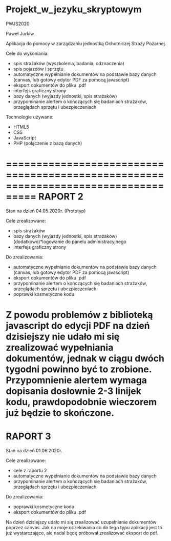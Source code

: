 # Projekt_w_jezyku_skryptowym
PWJS2020

Paweł Jurkiw

Aplikacja do pomocy w zarządzaniu jednostką Ochotniczej Straży Pożarnej.

Cele do wykoniania:
* spis strażaków (wyszkolenia, badania, odznaczenia)
* spis pojazdów i sprzętu
* automatyczne wypełnianie dokumentów na podstawie bazy danych (canvas, lub gotowy edytor PDF za pomocą javascript)
* eksport dokumentów do pliku .pdf
* interfejs graficzny strony
* bazy danych (wyjazdy jednostki, spis strażaków)
* przypominanie alertem o kończących się badaniach strażaków, przeglądach sprzętu i ubezpieczeniach

Technologie używane:
* HTML5
* CSS
* JavaScript
* PHP (połączenie z bazą danych)

===================================================================================
RAPORT 2
===================================================================================
Stan na dzień 04.05.2020r. (Prototyp)

Cele zrealizowane:
* spis strażaków
* bazy danych (wyjazdy jednostki, spis strażaków)
(dodatkowo)*logowanie do panelu administracyjnego
* interfejs graficzny strony

Do zrealizowania:
* automatyczne wypełnianie dokumentów na podstawie bazy danych (canvas, lub gotowy edytor PDF za pomocą javascript)
* eksport dokumentów do pliku .pdf
* przypominanie alertem o kończących się badaniach strażaków, przeglądach sprzętu i ubezpieczeniach
* poprawki kosmetyczne kodu

Z powodu problemów z biblioteką javascript do edycji PDF na dzień dzisiejszy nie udało mi się zrealizować wypełniania dokumentów, jednak w ciągu dwóch tygodni powinno być to zrobione.
Przypomnienie alertem wymaga dopisania dosłownie 2-3 linijek kodu, prawdopodobnie wieczorem już będzie to skończone.
===================================================================================
RAPORT 3
===================================================================================
Stan na dzień 01.06.2020r.

Cele zrealizowane:
* cele z raportu 2
* automatyczne wypełnianie dokumentów na podstawie bazy danych
* przypominanie alertem o kończących się badaniach strażaków, przeglądach sprzętu i ubezpieczeniach

Do zrealizowania:
* poprawki kosmetyczne kodu
* eksport dokumentów do pliku .pdf

Na dzień dzisiejszy udało mi się zrealizować uzupełnianie dokumentów poprzez canvas.
Jak na moje oczekiwania co do tego typu aplikacji jest to już wystarczające, ale nadal będę próbował zrealizować eksport do pdf.
